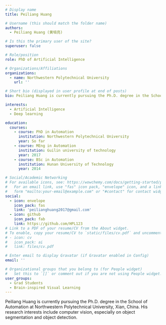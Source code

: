 ```yaml
---
# Display name
title: Peiliang Huang

# Username (this should match the folder name)
authors:
  - Peiliang Huang (黄培亮)

# Is this the primary user of the site?
superuser: false

# Role/position
role: PhD of Artificial Intelligence

# Organizations/Affiliations
organizations:
  - name: Northwestern Polytechnical University
    url: ''

# Short bio (displayed in user profile at end of posts)
bio: Peiliang Huang is currently pursuing the Ph.D. degree in the School of Automation at Northwestern Polytechnical University, Xian, China. His research interests include computer vision, especially on object segmentation and object detection.

interests:
  - Artificial Intelligence
  - Deep learning

education:
  courses:
    - course: PhD in Automation
      institution: Northwestern Polytechnical University
      year: So far
    - course: MEng in Automation
      institution: Guilin university of technology
      year: 2017
    - course: BSc in Automation
      institution: Hunan University of Technology
      year: 2014

# Social/Academic Networking
# For available icons, see: https://wowchemy.com/docs/getting-started/page-builder/#icons
#   For an email link, use "fas" icon pack, "envelope" icon, and a link in the
#   form "mailto:your-email@example.com" or "#contact" for contact widget.
social:
  - icon: envelope
    icon_pack: fas
    link: 'peilianghuang2017@gmail.com'
  - icon: github
    icon_pack: fab
    link: https://github.com/HPL123
# Link to a PDF of your resume/CV from the About widget.
# To enable, copy your resume/CV to `static/files/cv.pdf` and uncomment the lines below.
# - icon: cv
#   icon_pack: ai
#   link: files/cv.pdf

# Enter email to display Gravatar (if Gravatar enabled in Config)
email: ''

# Organizational groups that you belong to (for People widget)
#   Set this to `[]` or comment out if you are not using People widget.
user_groups:
  - Grad Students
  - Brain-inspired Visual Learning
---
```


Peiliang Huang is currently pursuing the Ph.D. degree in the School of Automation at Northwestern Polytechnical University, Xian, China. His research interests include computer vision, especially on object segmentation and object detection.